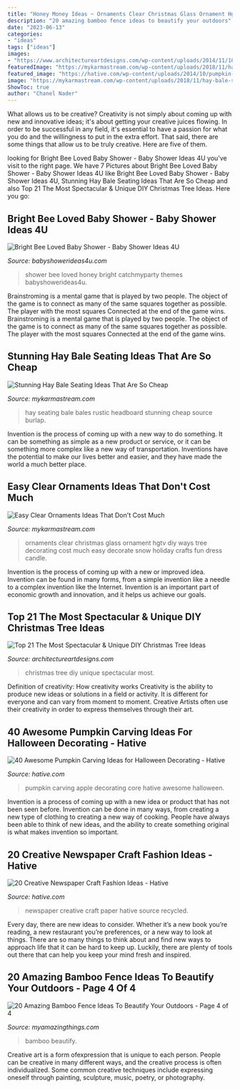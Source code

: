 ```yaml
---
title: "Honey Money Ideas ~ Ornaments Clear Christmas Glass Ornament Hgtv Diy Ways Tree Decorating Cost Much Easy Decorate Snow Holiday Crafts Fun Dress Candle"
description: "20 amazing bamboo fence ideas to beautify your outdoors"
date: "2023-06-13"
categories:
- "ideas"
tags: ["ideas"]
images:
- "https://www.architectureartdesigns.com/wp-content/uploads/2014/11/1037.jpg"
featuredImage: "https://mykarmastream.com/wp-content/uploads/2018/11/hay-bale-seating-ideas-9-.jpg"
featured_image: "https://hative.com/wp-content/uploads/2014/10/pumpkin-carving-ideas/37-apple-core.jpg"
image: "https://mykarmastream.com/wp-content/uploads/2018/11/hay-bale-seating-ideas-9-.jpg"
ShowToc: true
author: "Chanel Nader"
---
```



What allows us to be creative?
Creativity is not simply about coming up with new and innovative ideas; it's about getting your creative juices flowing. In order to be successful in any field, it's essential to have a passion for what you do and the willingness to put in the extra effort. That said, there are some things that allow us to be truly creative. Here are five of them.

	

		
looking for Bright Bee Loved Baby Shower - Baby Shower Ideas 4U you've visit to the right page. We have 7 Pictures about Bright Bee Loved Baby Shower - Baby Shower Ideas 4U like Bright Bee Loved Baby Shower - Baby Shower Ideas 4U, Stunning Hay Bale Seating Ideas That Are So Cheap and also Top 21 The Most Spectacular &amp; Unique DIY Christmas Tree Ideas. Here you go:
		
    
## Bright Bee Loved Baby Shower - Baby Shower Ideas 4U

<img loading=lazy src="https://babyshowerideas4u.com/wp-content/uploads/2016/08/Bright-Bee-Loved-Baby-Shower-Honey-Comb.jpg" onerror="this.onerror=null;this.src='https://tse4.mm.bing.net/th?id=OIP.HBzuFGZunRYx_SiF5DCwRQHaLG&amp;pid=15.1';" alt="Bright Bee Loved Baby Shower - Baby Shower Ideas 4U">

_Source: babyshowerideas4u.com_

>shower bee loved honey bright catchmyparty themes babyshowerideas4u. 

	

Brainstroming is a mental game that is played by two people. The object of the game is to connect as many of the same squares together as possible. The player with the most squares Connected at the end of the game wins. Brainstroming is a mental game that is played by two people. The object of the game is to connect as many of the same squares together as possible. The player with the most squares Connected at the end of the game wins.

    
## Stunning Hay Bale Seating Ideas That Are So Cheap

<img loading=lazy src="https://mykarmastream.com/wp-content/uploads/2018/11/hay-bale-seating-ideas-9-.jpg" onerror="this.onerror=null;this.src='https://tse4.mm.bing.net/th?id=OIP.r8y8podGsgrDkW05KZUkJgHaJ4&amp;pid=15.1';" alt="Stunning Hay Bale Seating Ideas That Are So Cheap">

_Source: mykarmastream.com_

>hay seating bale bales rustic headboard stunning cheap source burlap. 

	

Invention is the process of coming up with a new way to do something. It can be something as simple as a new product or service, or it can be something more complex like a new way of transportation. Inventions have the potential to make our lives better and easier, and they have made the world a much better place.

    
## Easy Clear Ornaments Ideas That Don&#039;t Cost Much

<img loading=lazy src="https://mykarmastream.com/wp-content/uploads/2017/12/diy-clear-ornament-10-.jpg" onerror="this.onerror=null;this.src='https://tse3.mm.bing.net/th?id=OIP.YMDm3y-xchmAbAGhPtVUjQHaLH&amp;pid=15.1';" alt="Easy Clear Ornaments Ideas That Don&#039;t Cost Much">

_Source: mykarmastream.com_

>ornaments clear christmas glass ornament hgtv diy ways tree decorating cost much easy decorate snow holiday crafts fun dress candle. 

	

Invention is the process of coming up with a new or improved idea. Invention can be found in many forms, from a simple invention like a needle to a complex invention like the Internet. Invention is an important part of economic growth and innovation, and it helps us achieve our goals.

    
## Top 21 The Most Spectacular &amp; Unique DIY Christmas Tree Ideas

<img loading=lazy src="https://www.architectureartdesigns.com/wp-content/uploads/2014/11/1037.jpg" onerror="this.onerror=null;this.src='https://tse2.mm.bing.net/th?id=OIP.xqn6K-iiJXqObd467olh_QAAAA&amp;pid=15.1';" alt="Top 21 The Most Spectacular &amp; Unique DIY Christmas Tree Ideas">

_Source: architectureartdesigns.com_

>christmas tree diy unique spectacular most. 

	

Definition of creativity: How creativity works
Creativity is the ability to produce new ideas or solutions in a field or activity. It is different for everyone and can vary from moment to moment. Creative Artists often use their creativity in order to express themselves through their art.

    
## 40 Awesome Pumpkin Carving Ideas For Halloween Decorating - Hative

<img loading=lazy src="https://hative.com/wp-content/uploads/2014/10/pumpkin-carving-ideas/37-apple-core.jpg" onerror="this.onerror=null;this.src='https://tse2.mm.bing.net/th?id=OIP.xsi2bWOoFnhwn9wWYW99zwHaLL&amp;pid=15.1';" alt="40 Awesome Pumpkin Carving Ideas for Halloween Decorating - Hative">

_Source: hative.com_

>pumpkin carving apple decorating core hative awesome halloween. 

	

Invention is a process of coming up with a new idea or product that has not been seen before. Invention can be done in many ways, from creating a new type of clothing to creating a new way of cooking. People have always been able to think of new ideas, and the ability to create something original is what makes invention so important.

    
## 20 Creative Newspaper Craft Fashion Ideas - Hative

<img loading=lazy src="https://hative.com/wp-content/uploads/2014/10/newspaper-craft-fashion-ideas/14-creative-newspaper-craft-fashion-ideas.jpg" onerror="this.onerror=null;this.src='https://tse4.mm.bing.net/th?id=OIP.LGUML7UIRXT0iilHjTsgxQHaLH&amp;pid=15.1';" alt="20 Creative Newspaper Craft Fashion Ideas - Hative">

_Source: hative.com_

>newspaper creative craft paper hative source recycled. 

	

Every day, there are new ideas to consider. Whether it’s a new book you’re reading, a new restaurant you’re preferences, or a new way to look at things. There are so many things to think about and find new ways to approach life that it can be hard to keep up. Luckily, there are plenty of tools out there that can help you keep your mind fresh and inspired.

    
## 20 Amazing Bamboo Fence Ideas To Beautify Your Outdoors - Page 4 Of 4

<img loading=lazy src="https://myamazingthings.com/wp-content/uploads/2016/11/fence-bamboo.jpg" onerror="this.onerror=null;this.src='https://tse2.mm.bing.net/th?id=OIP.5nJvmEkJADLz7thYCgNOwwHaE8&amp;pid=15.1';" alt="20 Amazing Bamboo Fence Ideas To Beautify Your Outdoors - Page 4 of 4">

_Source: myamazingthings.com_

>bamboo beautify. 

	

Creative art is a form ofexpression that is unique to each person. People can be creative in many different ways, and the creative process is often individualized. Some common creative techniques include expressing oneself through painting, sculpture, music, poetry, or photography.

